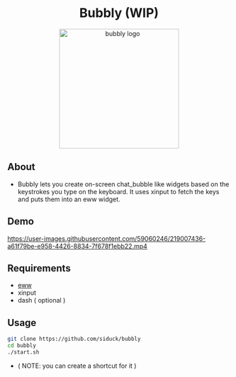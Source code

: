 <div align="center">
 
# Bubbly (WIP)

 <img src="https://user-images.githubusercontent.com/59060246/219005943-7ae41569-6a29-4585-8dfd-f8016dcf8fd4.svg" width="270" alt="bubbly logo">
 
</div>

## About 

- Bubbly lets you create on-screen chat_bubble like widgets based on the keystrokes you type on the keyboard. It uses xinput to fetch the keys and puts them into an eww widget.

## Demo 

https://user-images.githubusercontent.com/59060246/219007436-a61f79be-e958-4426-8834-7f678f1ebb22.mp4

## Requirements 

- [eww](https://github.com/elkowar/eww)
- xinput
- dash ( optional )

## Usage

```zsh
git clone https://github.com/siduck/bubbly
cd bubbly
./start.sh
```

- ( NOTE: you can create a shortcut for it )


